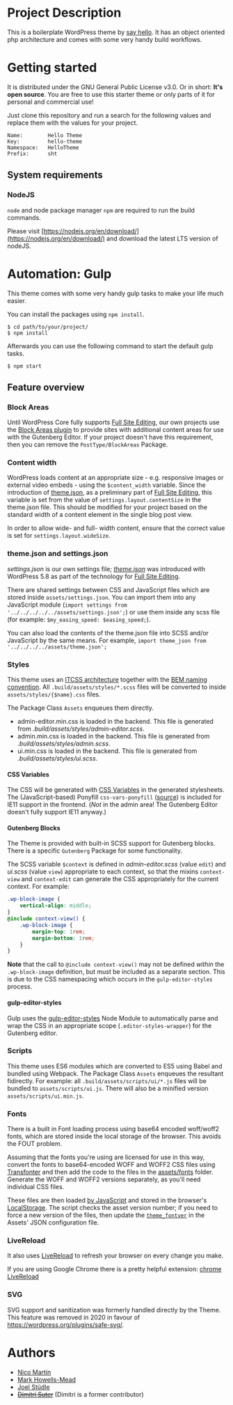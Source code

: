 # Project Description

This is a boilerplate WordPress theme by [say hello](https://sayhello.ch). It has an object oriented php architecture and comes with some very handy build workflows.

# Getting started

It is distributed under the GNU General Public License v3.0. Or in short: **It's open source**. You are free to use this starter theme or only parts of it for personal and commercial use!

Just clone this repository and run a search for the following values and replace them with the values for your project.

```
Name:        Hello Theme
Key:         hello-theme
Namespace:   HelloTheme
Prefix:      sht
```

## System requirements

### NodeJS

`node` and node package manager `npm` are required to run the build commands.

Please visit [https://nodejs.org/en/download/](https://nodejs.org/en/download/) and download the latest LTS version of nodeJS.

# Automation: Gulp

This theme comes with some very handy gulp tasks to make your life much easier.

You can install the packages using `npm install`.

```
$ cd path/to/your/project/
$ npm install
```

Afterwards you can use the following command to start the default gulp tasks.

```
$ npm start
```

## Feature overview

### Block Areas

Until WordPress Core fully supports [Full Site Editing](https://make.wordpress.org/design/handbook/focuses/full-site-editing/), our own projects use the [Block Areas plugin](https://wordpress.org/plugins/block-areas/) to provide sites with additional content areas for use with the Gutenberg Editor. If your project doesn't have this requirement, then you can remove the `PostType/BlockAreas` Package.

### Content width

WordPress loads content at an appropriate size - e.g. responsive images or external video embeds - using the `$content_width` variable. Since the introduction of [theme.json](https://developer.wordpress.org/block-editor/how-to-guides/themes/theme-json/), as a preliminary part of [Full Site Editing](https://make.wordpress.org/design/handbook/focuses/full-site-editing/), this variable is set from the value of `settings.layout.contentSize` in the theme.json file. This should be modified for your project based on the standard width of a content element in the single blog post view.

In order to allow wide- and full- width content, ensure that the correct value is set for `settings.layout.wideSize`.

### theme.json and settings.json

_settings.json_ is our own settings file; _[theme.json](https://developer.wordpress.org/block-editor/how-to-guides/themes/theme-json/)_ was introduced with WordPress 5.8 as part of the technology for [Full Site Editing](https://make.wordpress.org/design/handbook/focuses/full-site-editing/).

There are shared settings between CSS and JavaScript files which are stored inside `assets/settings.json`. You can import them into any JavaScript module (`import settings from '../../../../../assets/settings.json';`) or use them inside any scss file (for example: `$my_easing_speed: $easing_speed;`).

You can also load the contents of the theme.json file into SCSS and/or JavaScript by the same means. For example, `import theme_json from '../../../../assets/theme.json';`

### Styles

This theme uses an [ITCSS architecture](https://www.creativebloq.com/web-design/manage-large-css-projects-itcss-101517528) together with the [BEM naming convention](http://getbem.com/). All `.build/assets/styles/*.scss` files will be converted to inside `assets/styles/{$name}.css` files.

The Package Class `Assets` enqueues them directly.

-   admin-editor.min.css is loaded in the backend. This file is generated from _.build/assets/styles/admin-editor.scss_.
-   admin.min.css is loaded in the backend. This file is generated from _.build/assets/styles/admin.scss_.
-   ui.min.css is loaded in the backend. This file is generated from _.build/assets/styles/ui.scss_.

#### CSS Variables

The CSS will be generated with [CSS Variables](https://dev.to/sarah_chima/an-introduction-to-css-variables-cmj) in the generated stylesheets. The (JavaScript-based) Ponyfill `css-vars-ponyfill` ([source](https://github.com/jhildenbiddle/css-vars-ponyfill)) is included for IE11 support in the frontend. (_Not_ in the admin area! The Gutenberg Editor doesn't fully support IE11 anyway.)

#### Gutenberg Blocks

The Theme is provided with built-in SCSS support for Gutenberg blocks. There is a specific `Gutenberg` Package for some functionality.

The SCSS variable `$context` is defined in _admin-editor.scss_ (value `edit`) and _ui.scss_ (value `view`) appropriate to each context, so that the mixins `context-view` and `context-edit` can generate the CSS appropriately for the current context. For example:

```scss
.wp-block-image {
    vertical-align: middle;
}
@include context-view() {
    .wp-block-image {
        margin-top: 1rem;
        margin-bottom: 1rem;
    }
}
```

**Note** that the call to `@include context-view()` may not be defined _within_ the `.wp-block-image` definition, but must be included as a separate section. This is due to the CSS namespacing which occurs in the `gulp-editor-styles` process.

#### gulp-editor-styles

Gulp uses the [gulp-editor-styles](https://www.npmjs.com/package/gulp-editor-styles) Node Module to automatically parse and wrap the CSS in an appropriate scope (`.editor-styles-wrapper`) for the Gutenberg editor.

### Scripts

This theme uses ES6 modules which are converted to ES5 using Babel and bundled using Webpack. The Package Class `Assets` enqueues the resultant fidirectly. For example: all `.build/assets/scripts/ui/*.js` files will be bundled to `assets/scripts/ui.js`. There will also be a minified version `assets/scripts/ui.min.js`.

### Fonts

There is a built in Font loading process using base64 encoded woff/woff2 fonts, which are stored inside the local storage of the browser. This avoids the FOUT problem.

Assuming that the fonts you're using are licensed for use in this way, convert the fonts to base64-encoded WOFF and WOFF2 CSS files using [Transfonter](https://transfonter.org/) and then add the code to the files in the [assets/fonts](https://github.com/SayHelloGmbH/hello-roots/tree/master/assets/fonts) folder. Generate the WOFF and WOFF2 versions separately, as you'll need individual CSS files.

These files are then loaded [by JavaScript](https://github.com/SayHelloGmbH/hello-roots/blob/master/src/Package/Assets.php#L124) and stored in the browser's [LocalStorage](https://javascript.info/localstorage). The script checks the asset version number; if you need to force a new version of the files, then update the [`theme_fontver`](https://github.com/SayHelloGmbH/hello-roots/blob/master/assets/settings.json#L38) in the Assets' JSON configuration file.

### LiveReload

It also uses [LiveReload](http://livereload.com/) to refresh your browser on every change you make.

If you are using Google Chrome there is a pretty helpful extension: [chrome LiveReload](https://chrome.google.com/webstore/detail/livereload/jnihajbhpnppcggbcgedagnkighmdlei)

### SVG

SVG support and sanitization was formerly handled directly by the Theme. This feature was removed in 2020 in favour of https://wordpress.org/plugins/safe-svg/.

# Authors

-   [Nico Martin](https://github.com/nico-martin)
-   [Mark Howells-Mead](https://github.com/markhowellsmead/)
-   [Joel Stüdle](https://github.com/joel-st)
-   <s>[Dimitri Suter](https://github.com/gnochi/)</s> (Dimitri is a former contributor)
